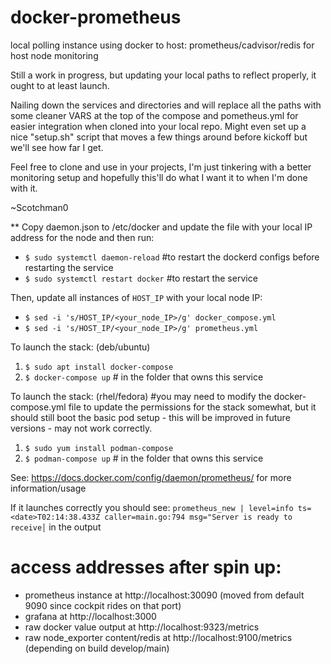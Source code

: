 # docker-prometheus
local polling instance using docker to host: prometheus/cadvisor/redis for host node monitoring

Still a work in progress, but updating your local paths to reflect properly, it ought to at least launch. 

Nailing down the services and directories and will replace all the paths with some cleaner VARS at the top of the compose and pometheus.yml for easier integration when cloned into your local repo. Might even set up a nice "setup.sh" script that moves a few things around before kickoff but we'll see how far I get.

Feel free to clone and use in your projects, I'm just tinkering with a better monitoring setup and hopefully this'll do what I want it to when I'm done with it.

~Scotchman0


** Copy daemon.json to /etc/docker and update the file with your local IP address for the node and then run:
- `$ sudo systemctl daemon-reload` #to restart the dockerd configs before restarting the service
- `$ sudo systemctl restart docker` #to restart the service

Then, update all instances of `HOST_IP` with your local node IP:
- `$ sed -i 's/HOST_IP/<your_node_IP>/g' docker_compose.yml`
- `$ sed -i 's/HOST_IP/<your_node_IP>/g' prometheus.yml`

To launch the stack: (deb/ubuntu)
1. `$ sudo apt install docker-compose`
2. `$ docker-compose up` # in the folder that owns this service

To launch the stack: (rhel/fedora) #you may need to modify the docker-compose.yml file to update the permissions for the stack somewhat, but it should still boot the basic pod setup - this will be improved in future versions - may not work correctly.
1. `$ sudo yum install podman-compose`
2. `$ podman-compose up` # in the folder that owns this service

See: https://docs.docker.com/config/daemon/prometheus/ for more information/usage

If it launches correctly you should see:
`prometheus_new | level=info ts=<date>T02:14:38.433Z caller=main.go:794 msg="Server is ready to receive│` in the output

# access addresses after spin up:
- prometheus instance at http://localhost:30090 (moved from default 9090 since cockpit rides on that port)
- grafana at http://localhost:3000
- raw docker value output at http://localhost:9323/metrics
- raw node_exporter content/redis at http://localhost:9100/metrics (depending on build develop/main)
